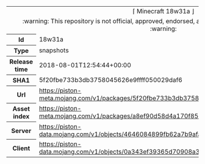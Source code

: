<html><table>
<tr><td colspan="2" align="center"><img width="0" height="0"><br/>⌈ Minecraft 18w31a ⌋<br/><img width="0" height="0"></td></tr>
<tr><td colspan="2" align="center"><img width="0" height="0"><br/>
:warning: This repository is not official, approved, endorsed, associated or connected with Mojang :warning:
<br/><img width="0" height="0"></td></tr>
<tr><th>Id</th><td>18w31a</td></tr>
<tr><th>Type</th><td>snapshots</td></tr>
<tr><th>Release time</th><td>2018-08-01T12:54:44+00:00</td></tr>
<tr><th>SHA1</th><td>5f20fbe733b3db3758045626e9ffff050029daf6</td></tr>
<tr><th>Url</th><td><a href="https://piston-meta.mojang.com/v1/packages/5f20fbe733b3db3758045626e9ffff050029daf6/18w31a.json">https://piston-meta.mojang.com/v1/packages/5f20fbe733b3db3758045626e9ffff050029daf6/18w31a.json</a></td></tr>
<tr><th>Asset index</th><td><a href="https://piston-meta.mojang.com/v1/packages/a8ef90d58d4a170f85e3439470c99c25aa8e988b/1.13.1.json">https://piston-meta.mojang.com/v1/packages/a8ef90d58d4a170f85e3439470c99c25aa8e988b/1.13.1.json</a></td></tr>
<tr><th>Server</th><td><a href="https://piston-data.mojang.com/v1/objects/4646084899fb62a7b9afa6f453fae4e6e786e5a5/server.jar">https://piston-data.mojang.com/v1/objects/4646084899fb62a7b9afa6f453fae4e6e786e5a5/server.jar</a></td></tr>
<tr><th>Client</th><td><a href="https://piston-data.mojang.com/v1/objects/0a343ef39365d70908a3c59fbbf2d9c0ddd2ad75/client.jar">https://piston-data.mojang.com/v1/objects/0a343ef39365d70908a3c59fbbf2d9c0ddd2ad75/client.jar</a></td></tr>
</table></html>